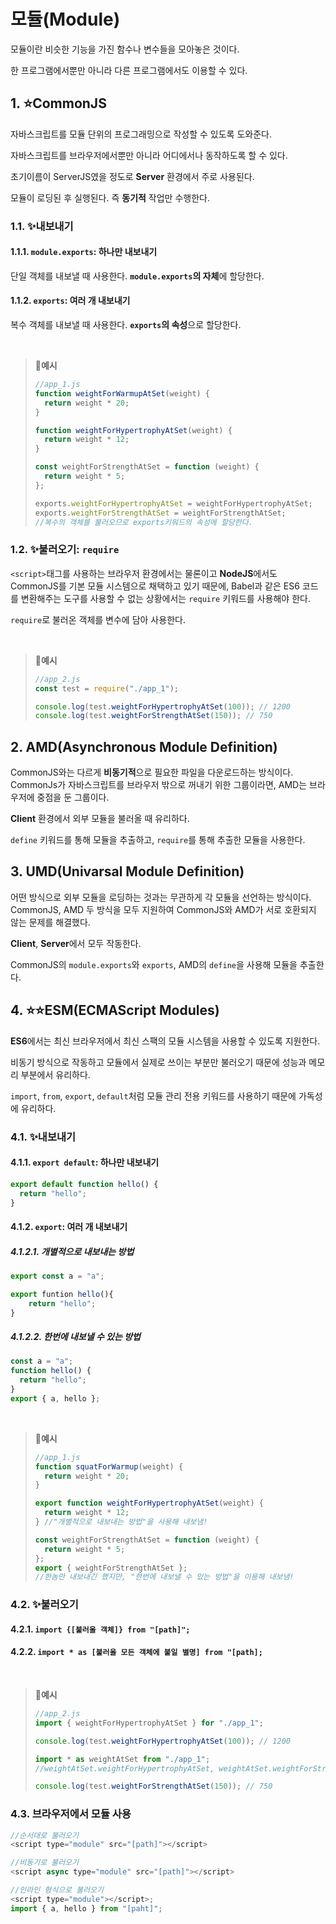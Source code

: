 # 모듈(Module)

모듈이란 비슷한 기능을 가진 함수나 변수들을 모아놓은 것이다.

한 프로그램에서뿐만 아니라 다른 프로그램에서도 이용할 수 있다.

## 1. ⭐CommonJS

자바스크립트를 모듈 단위의 프로그래밍으로 작성할 수 있도록 도와준다.

자바스크립트를 브라우저에서뿐만 아니라 어디에서나 동작하도록 할 수 있다.

초기이름이 ServerJS였을 정도로 **Server** 환경에서 주로 사용된다.

모듈이 로딩된 후 실행된다. 즉 **동기적** 작업만 수행한다.

### 1.1. ✨내보내기

#### 1.1.1. `module.exports`: 하나만 내보내기

단일 객체를 내보낼 때 사용한다. **`module.exports`의 자체**에 할당한다.

#### 1.1.2. `exports`: 여러 개 내보내기

복수 객체를 내보낼 때 사용한다. **`exports`의 속성**으로 할당한다.

<br>

> **📌예시**
>
> ```js
> //app_1.js
> function weightForWarmupAtSet(weight) {
>   return weight * 20;
> }
>
> function weightForHypertrophyAtSet(weight) {
>   return weight * 12;
> }
>
> const weightForStrengthAtSet = function (weight) {
>   return weight * 5;
> };
>
> exports.weightForHypertrophyAtSet = weightForHypertrophyAtSet;
> exports.weightForStrengthAtSet = weightForStrengthAtSet;
> //복수의 객체를 불러오므로 exports키워드의 속성에 할당한다.
> ```

### 1.2. ✨불러오기: `require`

`<script>`태그를 사용하는 브라우저 환경에서는 물론이고 **NodeJS**에서도 CommonJS를 기본 모듈 시스템으로 채택하고 있기 때문에, Babel과 같은 ES6 코드를 변환해주는 도구를 사용할 수 없는 상황에서는 `require` 키워드를 사용해야 한다.

`require`로 불러온 객체를 변수에 담아 사용한다.

<br>

> **📌예시**
>
> ```js
> //app_2.js
> const test = require("./app_1");
>
> console.log(test.weightForHypertrophyAtSet(100)); // 1200
> console.log(test.weightForStrengthAtSet(150)); // 750
> ```

## 2. AMD(Asynchronous Module Definition)

CommonJS와는 다르게 **비동기적**으로 필요한 파일을 다운로드하는 방식이다. CommonJs가 자바스크립트를 브라우저 밖으로 꺼내기 위한 그룹이라면, AMD는 브라우저에 중점을 둔 그룹이다.

**Client** 환경에서 외부 모듈을 불러올 때 유리하다.

`define` 키워드를 통해 모듈을 추출하고, `require`를 통해 추출한 모듈을 사용한다.

## 3. UMD(Univarsal Module Definition)

어떤 방식으로 외부 모듈을 로딩하는 것과는 무관하게 각 모듈을 선언하는 방식이다. CommonJS, AMD 두 방식을 모두 지원하여 CommonJS와 AMD가 서로 호환되지 않는 문제를 해결했다.

**Client**, **Server**에서 모두 작동한다.

CommonJS의 `module.exports`와 `exports`, AMD의 `define`을 사용해 모듈을 추출한다.

## 4. ⭐⭐ESM(ECMAScript Modules)

**ES6**에서는 최신 브라우저에서 최신 스팩의 모듈 시스템을 사용할 수 있도록 지원한다.

비동기 방식으로 작동하고 모듈에서 실제로 쓰이는 부분만 불러오기 때문에 성능과 메모리 부분에서 유리하다.

`import`, `from`, `export`, `default`처럼 모듈 관리 전용 키워드를 사용하기 때문에 가독성에 유리하다.

### 4.1. ✨내보내기

#### 4.1.1. `export default`: 하나만 내보내기

```js
export default function hello() {
  return "hello";
}
```

#### 4.1.2. `export`: 여러 개 내보내기

##### 4.1.2.1. 개별적으로 내보내는 방법

```js
export const a = "a";

export funtion hello(){
    return "hello";
}
```

##### 4.1.2.2. 한번에 내보낼 수 있는 방법

```js
const a = "a";
function hello() {
  return "hello";
}
export { a, hello };
```

<br>

> **📌예시**
>
> ```js
> //app_1.js
> function squatForWarmup(weight) {
>   return weight * 20;
> }
>
> export function weightForHypertrophyAtSet(weight) {
>   return weight * 12;
> } //"개별적으로 내보내는 방법"을 사용해 내보냄!
>
> const weightForStrengthAtSet = function (weight) {
>   return weight * 5;
> };
> export { weightForStrengthAtSet };
> //한놈만 내보내긴 했지만, "한번에 내보낼 수 있는 방법"을 이용해 내보냄!
> ```

### 4.2. ✨불러오기

#### 4.2.1. `import {[불러올 객체]} from "[path]";`

#### 4.2.2. `import * as [불러올 모든 객체에 붙일 별명] from "[path];`

<br>

> 📌**예시**
>
> ```js
> //app_2.js
> import { weightForHypertrophyAtSet } for "./app_1";
>
> console.log(test.weightForHypertrophyAtSet(100)); // 1200
>
> import * as weightAtSet from "./app_1";
> //weightAtSet.weightForHypertrophyAtSet, weightAtSet.weightForStrengthAtSet라는 이름으로 불러온다.
>
> console.log(test.weightForStrengthAtSet(150)); // 750
> ```

### 4.3. 브라우저에서 모듈 사용

```js
//순서대로 불러오기
<script type="module" src="[path]"></script>
```

```js
//비동기로 불러오기
<script async type="module" src="[path]"></script>
```

```js
//인라인 형식으로 불러오기
<script type="module"></script>;
import { a, hello } from "[paht]";
```
